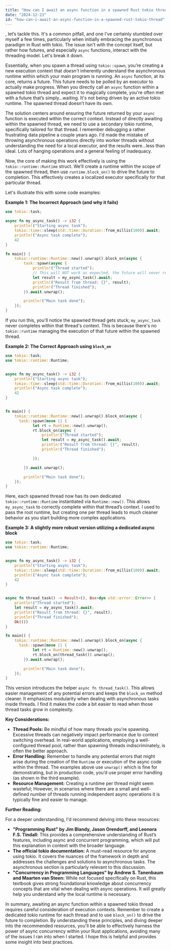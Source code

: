 ```yaml
---
title: "How can I await an async function in a spawned Rust tokio thread?"
date: "2024-12-23"
id: "how-can-i-await-an-async-function-in-a-spawned-rust-tokio-thread"
---
```


, let’s tackle this. It's a common pitfall, and one I've certainly stumbled over myself a few times, particularly when initially embracing the asynchronous paradigm in Rust with tokio. The issue isn't with the concept itself, but rather how futures, and especially `async` functions, interact with the threading model. Let's break it down.

Essentially, when you spawn a thread using `tokio::spawn`, you’re creating a new execution context that *doesn't* inherently understand the asynchronous runtime within which your main program is running. An `async` function, at its core, returns a future. This future needs to be polled by an executor to actually make progress. When you directly call an `async` function within a spawned tokio thread and expect it to magically complete, you're often met with a future that’s simply…waiting. It's not being driven by an active tokio runtime. The spawned thread doesn’t have its own.

The solution centers around ensuring the future returned by your `async` function is executed within the correct context. Instead of directly awaiting within the spawned thread, we need to use a secondary tokio runtime, specifically tailored for that thread. I remember debugging a rather frustrating data pipeline a couple years ago. I'd made the mistake of throwing asynchronous operations directly into worker threads without understanding the need for a local executor, and the results were…less than ideal. Lots of hanging operations and a general feeling of inadequacy.

Now, the core of making this work effectively is using the `tokio::runtime::Runtime` struct. We’ll create a runtime within the scope of the spawned thread, then use `runtime.block_on()` to drive the future to completion. This effectively creates a localized executor specifically for that particular thread.

Let's illustrate this with some code examples:

**Example 1: The Incorrect Approach (and why it fails)**

```rust
use tokio::task;

async fn my_async_task() -> i32 {
    println!("Starting async task");
    tokio::time::sleep(std::time::Duration::from_millis(100)).await;
    println!("Async task complete");
    42
}

fn main() {
    tokio::runtime::Runtime::new().unwrap().block_on(async {
        task::spawn(async {
            println!("Thread started");
            // This will NOT work as expected, the future will never resolve
            let result = my_async_task().await;
            println!("Result from thread: {}", result);
            println!("Thread finished");
        }).await.unwrap();

        println!("Main task done");
    });
}

```

If you run this, you'll notice the spawned thread gets stuck; `my_async_task` never completes within that thread's context. This is because there's no `tokio::runtime` managing the execution of that future within the spawned thread.

**Example 2: The Correct Approach using `block_on`**

```rust
use tokio::task;
use tokio::runtime::Runtime;


async fn my_async_task() -> i32 {
    println!("Starting async task");
    tokio::time::sleep(std::time::Duration::from_millis(100)).await;
    println!("Async task complete");
    42
}


fn main() {
    tokio::runtime::Runtime::new().unwrap().block_on(async {
      task::spawn(move || {
            let rt = Runtime::new().unwrap();
            rt.block_on(async {
                println!("Thread started");
                let result = my_async_task().await;
                println!("Result from thread: {}", result);
                println!("Thread finished");

            });

        }).await.unwrap();

        println!("Main task done");
    });
}

```
Here, each spawned thread now has its own dedicated `tokio::runtime::Runtime` instantiated via `Runtime::new()`. This allows `my_async_task` to correctly complete within that thread’s context. I used to pass the root runtime, but creating one per thread leads to much cleaner behavior as you start building more complex applications.

**Example 3: A slightly more robust version utilizing a dedicated async block**
```rust
use tokio::task;
use tokio::runtime::Runtime;


async fn my_async_task() -> i32 {
    println!("Starting async task");
    tokio::time::sleep(std::time::Duration::from_millis(100)).await;
    println!("Async task complete");
    42
}


async fn thread_task() -> Result<(), Box<dyn std::error::Error>> {
    println!("Thread started");
    let result = my_async_task().await;
    println!("Result from thread: {}", result);
    println!("Thread finished");
    Ok(())
}

fn main() {
    tokio::runtime::Runtime::new().unwrap().block_on(async {
      task::spawn(move || {
            let rt = Runtime::new().unwrap();
            rt.block_on(thread_task()).unwrap();
        }).await.unwrap();

        println!("Main task done");
    });
}
```
This version introduces the helper `async fn thread_task()`.  This allows easier management of any potential errors and keeps the `block_on` method cleaner.  It emphasizes modularity when dealing with asynchronous tasks inside threads. I find it makes the code a bit easier to read when those thread tasks grow in complexity.

**Key Considerations:**

*   **Thread Pools:** Be mindful of how many threads you're spawning. Excessive threads can negatively impact performance due to context switching overhead. In real-world applications, employing a well-configured thread pool, rather than spawning threads indiscriminately, is often the better approach.
*   **Error Handling:** Remember to handle any potential errors that might arise during the creation of the `Runtime` or execution of the async code within the thread. The examples above use `unwrap()` which is fine for demonstrating, but in production code, you’d use proper error handling (as shown in the third example).
*   **Resource Management:** Creating a runtime per thread might seem wasteful; However, in scenarios where there are a small and well-defined number of threads running independent async operations it is typically fine and easier to manage.

**Further Reading:**

For a deeper understanding, I'd recommend delving into these resources:

*   **"Programming Rust" by Jim Blandy, Jason Orendorff, and Leonora F.S. Tindall:** This provides a comprehensive understanding of Rust’s features, including async and concurrent programming, which will put this explanation in context with the broader language.
*   **The official tokio documentation:**  A must-read resource for anyone using tokio. It covers the nuances of the framework in depth and addresses the challenges and solutions to asynchronous tasks. The asynchronous section is particularly relevant to this discussion.
*   **"Concurrency in Programming Languages" by Andrew S. Tanenbaum and Maarten van Steen:** While not focused specifically on Rust, this textbook gives strong foundational knowledge about concurrency concepts that are vital when dealing with async operations. It will greatly help you understand *why* the local runtime is necessary.

In summary, awaiting an async function within a spawned tokio thread requires careful consideration of execution contexts. Remember to create a dedicated tokio runtime for each thread and to use `block_on()` to drive the future to completion. By understanding these principles, and diving deeper into the recommended resources, you'll be able to effectively harness the power of async concurrency within your Rust applications, avoiding many of the issues I ran into when I started. I hope this is helpful and provides some insight into best practices.
